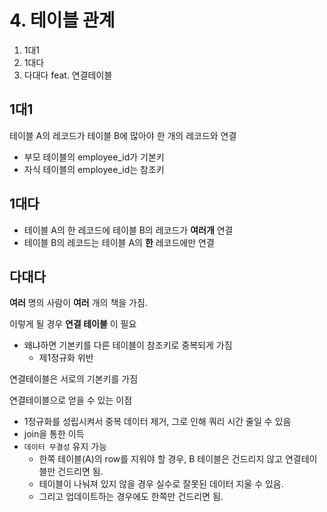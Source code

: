 # 4. 테이블 관계 

1. 1대1
2. 1대다
3. 다대다 feat. 연결테이블

## 1대1

테이블 A의 레코드가 테이블 B에 많아야 한 개의 레코드와 연결
- 부모 테이블의 employee_id가 기본키
- 자식 테이블의 employee_id는 참조키 

## 1대다

- 테이블 A의 한 레코드에 테이블 B의 레코드가 __여러개__ 연결
- 테이블 B의 레코드는 테이블 A의 __한__ 레코드에만 연결

## 다대다

__여러__ 명의 사람이 __여러__ 개의 책을 가짐.

이렇게 될 경우 __연결 테이블__ 이 필요
- 왜냐하면 기본키를 다른 테이블이 참조키로 중복되게 가짐
  - 제1정규화 위반

연결테이블은 서로의 기본키를 가짐

연결테이블으로 얻을 수 있는 이점
- 1정규화를 성립시켜서 중복 데이터 제거, 그로 인해 쿼리 시간 줄일 수 있음
- join을 통한 이득
- `데이터 무결성` 유지 가능
  - 한쪽 테이블(A)의 row를 지워야 할 경우, B 테이블은 건드리지 않고 연결테이블만 건드리면 됨.
  - 테이블이 나눠져 있지 않을 경우 실수로 잘못된 데이터 지울 수 있음.
  - 그리고 업데이트하는 경우에도 한쪽만 건드리면 됨.
